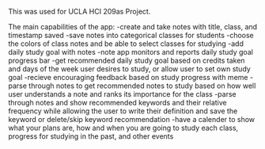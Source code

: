 This was used for UCLA HCI 209as Project.

The main capabilities of the app:
-create and take notes with title, class, and timestamp saved
-save notes into categorical classes for students
-choose the colors of class notes and be able to select classes for studying
-add daily study goal with notes
-note app monitors and reports daily study goal progress bar
-get recommended daily study goal based on credits taken and days of the week user desires to study, or allow user to set own study goal
-recieve encouraging feedback based on study progress with meme
-parse through notes to get recommended notes to study based on how well user understands a note and ranks its importance for the class
-parse through notes and show recommended keywords and their relative frequency while allowing the user to write their definition and save the keyword or delete/skip keyword recommendation
-have a calender to show what your plans are, how and when you are going to study each class, progress for studying in the past, and other events

